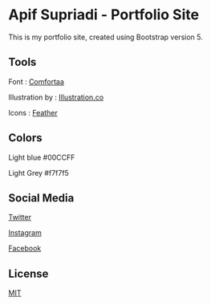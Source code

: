 # Apif Supriadi - Portfolio Site
This is my portfolio site, created using Bootstrap version 5.

## Tools
Font : [Comfortaa](https://fonts.google.com/specimen/Comfortaa?preview.text_type=custom)

Illustration by : [Illustration.co](https://illlustrations.co/)

Icons : [Feather](https://feathericons.com/)

## Colors
Light blue #00CCFF

Light Grey #f7f7f5

## Social Media
[Twitter](https://twitter.com/pifzzy)

[Instagram](https://instagram.com/pifzzy)

[Facebook](https://facebook.com/apfsprd/)

## License
[MIT](https://choosealicense.com/licenses/mit/)
